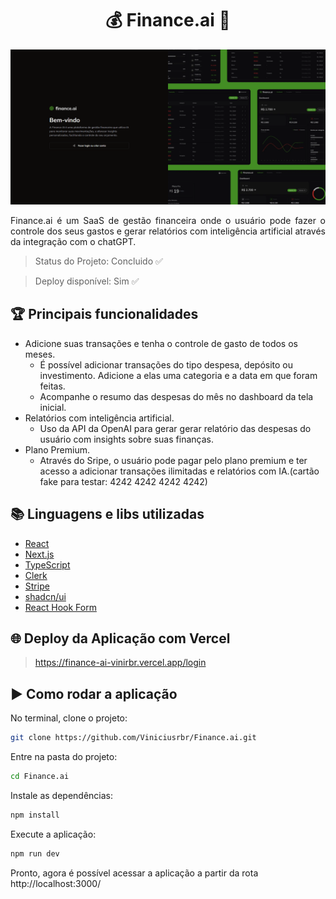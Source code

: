 <h1 align="center">💰 Finance.ai 🤖</h1>

![preview](preview.png)

<p align="justify">Finance.ai é um SaaS de gestão financeira onde o usuário pode fazer o controle dos seus gastos e gerar relatórios com inteligência artificial através da integração com o chatGPT.</p>

> Status do Projeto: Concluido ✅

> Deploy disponível: Sim ✅

## 🏆 Principais funcionalidades
- Adicione suas transações e tenha o controle de gasto de todos os meses.
   - É possível adicionar transações do tipo despesa, depósito ou investimento. Adicione a elas uma categoria e a data em que foram feitas.
   - Acompanhe o resumo das despesas do mês no dashboard da tela inicial.
- Relatórios com inteligência artificial.
  - Uso da API da OpenAI para gerar gerar relatório das despesas do usuário com insights sobre suas finanças.
- Plano Premium.
  - Através do Sripe, o usuário pode pagar pelo plano premium e ter acesso a adicionar transações ilimitadas e relatórios com IA.(cartão fake para testar: 4242 4242 4242 4242)


## 📚 Linguagens e libs utilizadas

- [React](https://reactjs.org/)
- [Next.js](https://nextjs.org/) 
- [TypeScript](https://www.typescriptlang.org/)
- [Clerk](https://clerk.com/)
- [Stripe](https://stripe.com/br)
- [shadcn/ui](https://ui.shadcn.com/)
- [React Hook Form](https://www.react-hook-form.com/)



## 🌐 Deploy da Aplicação com Vercel 

> https://finance-ai-vinirbr.vercel.app/login

## ▶️ Como rodar a aplicação 

No terminal, clone o projeto:
```bash
git clone https://github.com/Viniciusrbr/Finance.ai.git
```

Entre na pasta do projeto:
```bash
cd Finance.ai
```

Instale as dependências:
```bash
npm install
```

Execute a aplicação:
```bash
npm run dev
```

Pronto, agora é possível acessar a aplicação a partir da rota http://localhost:3000/
